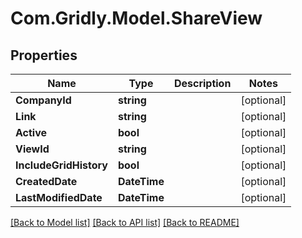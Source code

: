 # Com.Gridly.Model.ShareView

## Properties

Name | Type | Description | Notes
------------ | ------------- | ------------- | -------------
**CompanyId** | **string** |  | [optional] 
**Link** | **string** |  | [optional] 
**Active** | **bool** |  | [optional] 
**ViewId** | **string** |  | [optional] 
**IncludeGridHistory** | **bool** |  | [optional] 
**CreatedDate** | **DateTime** |  | [optional] 
**LastModifiedDate** | **DateTime** |  | [optional] 

[[Back to Model list]](../README.md#documentation-for-models) [[Back to API list]](../README.md#documentation-for-api-endpoints) [[Back to README]](../README.md)

